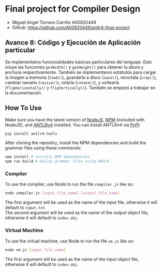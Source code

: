 # Final project for Compiler Design
* Miguel Angel Tornero Carrillo A00820449  
* Github: <https://github.com/A00820449/antlr4-final-project>

## Avance 8: Código y Ejecución de Aplicación particular
Se implementaros funcionalidades básicas particulares del lenguaje. Esto icluye las funciones `getWidth()` y `getHeight()` para obtener la altura y anchura respectivamente. También se implementaron estatutos para cargar la imagen a memoria (`load()`), guardarla a disco (`save()`), recortala (`crop()`), cambiar tamaño (`resize()`), rotarla (`rotate()`), y voltearla (`flipHorizontally()` y `flipVertically()`). También se empezó a trabajar en la documentación.   

## How To Use
Make sure you have the latest version of [NodeJS](https://nodejs.org/), [NPM](https://www.npmjs.com/) (included with NodeJS), and [ANTLRv4](https://www.antlr.org/) installed. You can install ANTLRv4 via [PyPI](https://pypi.org/):
```bash
pip install antlr4-tools
```
After cloning the repositry, install the NPM dependencies and build the grammar files using these commands:
```bash
npm install # installs NPM dependencies
npm run build # builds grammar files using ANTLR
```
### Compiler
To use the compiler, use Node to run the file `compiler.js` like so:
```bash
node compiler.js [input_file_name] [output_file_name]
```
The first argument will be used as the name of the input file, otherwise it will default to `input.txt`.  
The second argument will be used as the name of the output object file, otherwise it will default to `index.obj`.  
### Virtual Machine
To use the virtual machine, use Node to run the file `vm.js` like so:  
```bash
node vm.js [input_file_name]
```
The first argument will be used as the name of the input object file, otherwise it will default to `index.obj`.  
